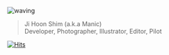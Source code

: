 ![waving](https://capsule-render.vercel.app/api?type=waving&height=200&text=ManicAward&fontAlign=50&fontAlignY=40&color=timeAuto)

> Ji Hoon Shim (a.k.a Manic)    
> Developer, Photographer, Illustrator, Editor, Pilot

[![Hits](https://hits.seeyoufarm.com/api/count/incr/badge.svg?url=https%3A%2F%2Fgithub.com%2Fmanicshim%2Fhit-counter&count_bg=%236495ED&title_bg=%23555555&icon=sketch.svg&icon_color=%23E7E7E7&title=visit&edge_flat=false)](https://hits.seeyoufarm.com)
